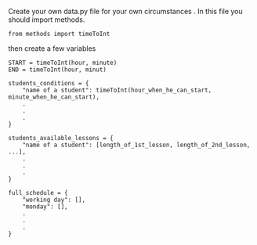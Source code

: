 Create your own data.py file for your own circumstances
. In this file you should import methods.

```
from methods import timeToInt
```

then create a few variables

```
START = timeToInt(hour, minute)
END = timeToInt(hour, minut)

students_conditions = {
    "name of a student": timeToInt(hour_when_he_can_start, minute_when_he_can_start),
    .
    .
    .
}

students_available_lessons = {
    "name of a student": [length_of_1st_lesson, length_of_2nd_lesson, ...],
    .
    .
    .
}

full_schedule = {
    "working day": [],
    "monday": [],
    .
    .
    .
}
```
